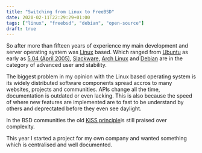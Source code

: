 ```yaml
---
title: "Switching from Linux to FreeBSD"
date: 2020-02-11T22:29:29+01:00
tags: ["linux", "freebsd", "debian", "open-source"]
draft: true
---
```


So after more than fifteen years of experience my main development and server operating system was [Linux](https://en.wikipedia.org/wiki/Linux) based. Which ranged from [Ubuntu](https://en.wikipedia.org/wiki/Ubuntu) as early as [5.04 (April 2005)](https://en.wikipedia.org/wiki/Ubuntu_version_history#Ubuntu_5.04_(Hoary_Hedgehog)), [Slackware](https://en.wikipedia.org/wiki/Slackware), [Arch Linux](https://en.wikipedia.org/wiki/Arch_Linux) and [Debian](https://en.wikipedia.org/wiki/Debian) are in the category of advanced user and stability.

The biggest problem in my opinion with the Linux based operating system is its widely distributed software components spread accros to many websites, projects and communities. APIs change all the time, documentation is outdated or even lacking. This is also because the speed of where new features are implemented are to fast to be understand by others and deprectated before they even see daylight.

In the BSD communities the old [KISS principle](https://en.wikipedia.org/wiki/KISS_principle)is still praised over complexity. 

This year I started a project for my own company and wanted something which is centralised and well documented.
